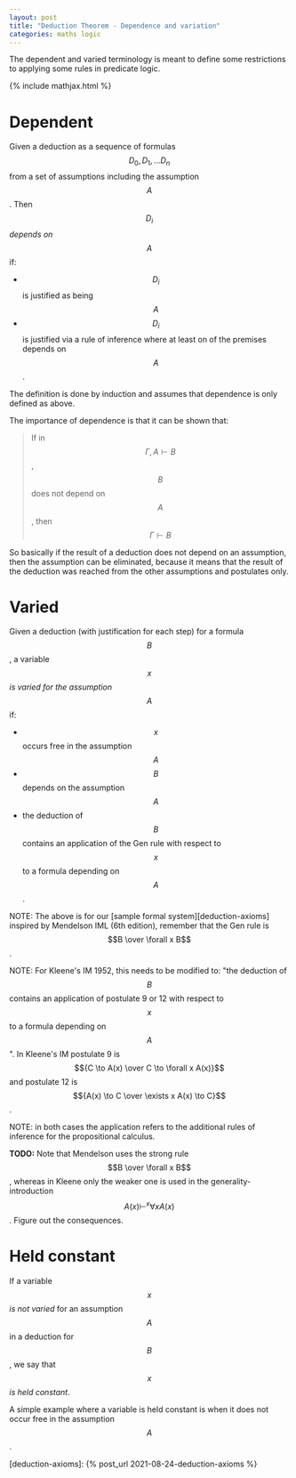 ```yaml
---
layout: post
title: "Deduction Theorem - Dependence and variation"
categories: maths logic
---
```


The dependent and varied terminology is meant to define some restrictions to
applying some rules in predicate logic.

{% include mathjax.html %}


# Dependent

Given a deduction as a sequence of formulas $$D_0,D_1, ... D_n$$ from a set of
assumptions including the assumption $$A$$. Then $$D_i$$ _depends on_ $$A$$ if:

- $$D_i$$ is justified as being $$A$$
- $$D_i$$ is justified via a rule of inference where at least on of the
  premises depends on $$A$$.

The definition is done by induction and assumes that dependence is only defined
as above.

The importance of dependence is that it can be shown that:

> If in $$\Gamma, A \vdash B$$, $$B$$ does not depend on $$A$$, then $$\Gamma
> \vdash B$$

So basically if the result of a deduction does not depend on an assumption,
then the assumption can be eliminated, because it means that the result of the
deduction was reached from the other assumptions and postulates only.


# Varied

Given a deduction (with justification for each step) for a formula $$B$$, a
variable $$x$$ _is varied for the assumption_ $$A$$ if:
- $$x$$ occurs free in the assumption $$A$$
- $$B$$ depends on the assumption $$A$$
- the deduction of $$B$$ contains an application of the Gen rule with respect
  to $$x$$ to a formula depending on $$A$$.

NOTE: The above is for our [sample formal system][deduction-axioms] inspired by
Mendelson IML (6th edition), remember that the Gen rule is $$B \over \forall x
B$$.

NOTE: For Kleene's IM 1952, this needs to be modified to: "the deduction of
$$B$$ contains an application of postulate 9 or 12 with respect to $$x$$ to a
formula depending on $$A$$".  In Kleene's IM postulate 9 is $${C \to A(x) \over
C \to \forall x A(x)}$$ and postulate 12 is $${A(x) \to C \over \exists x A(x)
\to C}$$.

NOTE: in both cases the application refers to the additional rules of inference
for the propositional calculus.

**TODO:** Note that Mendelson uses the strong rule $$B \over \forall x B$$,
whereas in Kleene only the weaker one is used in the generality-introduction
$$A(x) \vdash^x \forall x A(x)$$. Figure out the consequences.


# Held constant

If a variable $$x$$ _is not varied_ for an assumption $$A$$ in a deduction for
$$B$$, we say that $$x$$ _is held constant_.

A simple example where a variable is held constant is when it does not occur
free in the assumption $$A$$.

[deduction-axioms]:        {% post_url 2021-08-24-deduction-axioms %}
